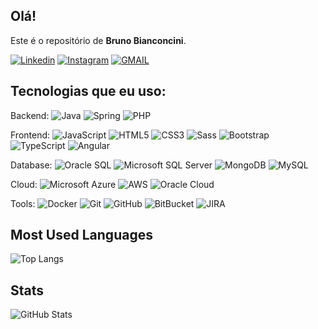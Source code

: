 ## Olá! 

Este é o repositório de **Bruno Bianconcini**. 
 
[![Linkedin](https://img.shields.io/badge/LinkedIn-0077B5?style=flat-square&logo=linkedin&logoColor=white)](https://www.linkedin.com/in/brunobianconcini)
[![Instagram](https://img.shields.io/badge/Instagram-E4405F?style=flat-square&logo=instagram&logoColor=white)](https://instagram.com/brunobianconcini)
[![GMAIL](https://img.shields.io/badge/Gmail-D14836?style=flat-square&logo=gmail&logoColor=white)](mailto:samrox2006@gmail.com)

## Tecnologias que eu uso:

Backend: 
![Java](https://img.shields.io/badge/-Java-007396?style=flat-square&logo=java)
![Spring](https://img.shields.io/badge/-Spring-6DB33F?style=flat-square&logo=spring&logoColor=white)
![PHP](https://img.shields.io/badge/PHP-777BB4?style=flat-square&logo=php&logoColor=white)

Frontend:
![JavaScript](https://img.shields.io/badge/-JavaScript-black?style=flat-square&logo=javascript)
![HTML5](https://img.shields.io/badge/-HTML5-E34F26?style=flat-square&logo=html5&logoColor=white)
![CSS3](https://img.shields.io/badge/-CSS3-1572B6?style=flat-square&logo=css3)
![Sass](https://img.shields.io/badge/-Sass-CC6699?style=flat-square&logo=sass&logoColor=white)
![Bootstrap](https://img.shields.io/badge/-Bootstrap-563D7C?style=flat-square&logo=bootstrap)
![TypeScript](https://img.shields.io/badge/-TypeScript-007ACC?style=flat-square&logo=typescript&logoColor=white)
![Angular](https://img.shields.io/badge/-Angular-DD0031?style=flat-square&logo=angular)

Database:
![Oracle SQL](https://img.shields.io/badge/-Oracle-CC2927?style=flat-square&logo=oracle&logoColor=white)
![Microsoft SQL Server](https://img.shields.io/badge/-Microsoft%20SQL%20Server-CC2927?style=flat-square&logo=microsoft-sql-server&logoColor=white)
![MongoDB](https://img.shields.io/badge/-MongoDB-black?style=flat-square&logo=mongodb)
![MySQL](https://img.shields.io/badge/-MySQL-4479A1?style=flat-square&logo=mysql&logoColor=white)

Cloud:
![Microsoft Azure](https://img.shields.io/badge/Microsoft%20Azure-0089D6?style=flat-square&logo=microsoft-azure&logoColor=white)
![AWS](https://img.shields.io/badge/Amazon_AWS-232F3E?style=flat-square&logo=amazon-aws&logoColor=white)
![Oracle Cloud](https://img.shields.io/badge/Oracle%20Cloud-F80000?style=flat-square&logo=oracle&logoColor=white)

Tools:
![Docker](https://img.shields.io/badge/-Docker-2496ED?style=flat-square&logo=docker&logoColor=white)
![Git](https://img.shields.io/badge/-Git-black?style=flat-square&logo=git)
![GitHub](https://img.shields.io/badge/-GitHub-181717?style=flat-square&logo=github)
![BitBucket](https://img.shields.io/badge/-BitBucket-darkblue?style=flat-square&logo=bitbucket)
![JIRA](https://img.shields.io/badge/-JIRA-0052CC?style=flat-square&logo=jira)


## Most Used Languages
![Top Langs](https://github-readme-stats-git-masterrstaa-rickstaa.vercel.app/api/top-langs/?username=brunobianconcini&bg_color=000&border_color=30A3DC&title_color=E94D5F&text_color=FFF)

## Stats
![GitHub Stats](https://github-readme-stats.vercel.app/api?username=brunobianconcini&theme=transparent&bg_color=000&border_color=FFF&show_icons=true&icon_color=30A3DC&title_color=FFF&text_color=FFF)

